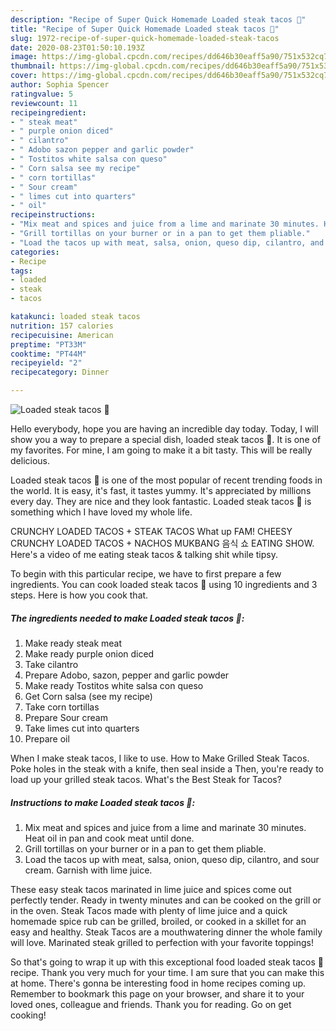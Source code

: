 ```yaml
---
description: "Recipe of Super Quick Homemade Loaded steak tacos 🌮"
title: "Recipe of Super Quick Homemade Loaded steak tacos 🌮"
slug: 1972-recipe-of-super-quick-homemade-loaded-steak-tacos
date: 2020-08-23T01:50:10.193Z
image: https://img-global.cpcdn.com/recipes/dd646b30eaff5a90/751x532cq70/loaded-steak-tacos-🌮-recipe-main-photo.jpg
thumbnail: https://img-global.cpcdn.com/recipes/dd646b30eaff5a90/751x532cq70/loaded-steak-tacos-🌮-recipe-main-photo.jpg
cover: https://img-global.cpcdn.com/recipes/dd646b30eaff5a90/751x532cq70/loaded-steak-tacos-🌮-recipe-main-photo.jpg
author: Sophia Spencer
ratingvalue: 5
reviewcount: 11
recipeingredient:
- " steak meat"
- " purple onion diced"
- " cilantro"
- " Adobo sazon pepper and garlic powder"
- " Tostitos white salsa con queso"
- " Corn salsa see my recipe"
- " corn tortillas"
- " Sour cream"
- " limes cut into quarters"
- " oil"
recipeinstructions:
- "Mix meat and spices and juice from a lime and marinate 30 minutes. Heat oil in pan and cook meat until done."
- "Grill tortillas on your burner or in a pan to get them pliable."
- "Load the tacos up with meat, salsa, onion, queso dip, cilantro, and sour cream. Garnish with lime juice."
categories:
- Recipe
tags:
- loaded
- steak
- tacos

katakunci: loaded steak tacos 
nutrition: 157 calories
recipecuisine: American
preptime: "PT33M"
cooktime: "PT44M"
recipeyield: "2"
recipecategory: Dinner

---
```



![Loaded steak tacos 🌮](https://img-global.cpcdn.com/recipes/dd646b30eaff5a90/751x532cq70/loaded-steak-tacos-🌮-recipe-main-photo.jpg)

Hello everybody, hope you are having an incredible day today. Today, I will show you a way to prepare a special dish, loaded steak tacos 🌮. It is one of my favorites. For mine, I am going to make it a bit tasty. This will be really delicious.

Loaded steak tacos 🌮 is one of the most popular of recent trending foods in the world. It is easy, it's fast, it tastes yummy. It's appreciated by millions every day. They are nice and they look fantastic. Loaded steak tacos 🌮 is something which I have loved my whole life.

CRUNCHY LOADED TACOS + STEAK TACOS What up FAM! CHEESY CRUNCHY LOADED TACOS + NACHOS MUKBANG 음식 쇼 EATING SHOW. Here&#39;s a video of me eating steak tacos &amp; talking shit while tipsy.


To begin with this particular recipe, we have to first prepare a few ingredients. You can cook loaded steak tacos 🌮 using 10 ingredients and 3 steps. Here is how you cook that.

<!--inarticleads1-->

##### The ingredients needed to make Loaded steak tacos 🌮:

1. Make ready  steak meat
1. Make ready  purple onion diced
1. Take  cilantro
1. Prepare  Adobo, sazon, pepper and garlic powder
1. Make ready  Tostitos white salsa con queso
1. Get  Corn salsa (see my recipe)
1. Take  corn tortillas
1. Prepare  Sour cream
1. Take  limes cut into quarters
1. Prepare  oil


When I make steak tacos, I like to use. How to Make Grilled Steak Tacos. Poke holes in the steak with a knife, then seal inside a Then, you&#39;re ready to load up your grilled steak tacos. What&#39;s the Best Steak for Tacos? 

<!--inarticleads2-->

##### Instructions to make Loaded steak tacos 🌮:

1. Mix meat and spices and juice from a lime and marinate 30 minutes. Heat oil in pan and cook meat until done.
1. Grill tortillas on your burner or in a pan to get them pliable.
1. Load the tacos up with meat, salsa, onion, queso dip, cilantro, and sour cream. Garnish with lime juice.


These easy steak tacos marinated in lime juice and spices come out perfectly tender. Ready in twenty minutes and can be cooked on the grill or in the oven. Steak Tacos made with plenty of lime juice and a quick homemade spice rub can be grilled, broiled, or cooked in a skillet for an easy and healthy. Steak Tacos are a mouthwatering dinner the whole family will love. Marinated steak grilled to perfection with your favorite toppings! 

So that's going to wrap it up with this exceptional food loaded steak tacos 🌮 recipe. Thank you very much for your time. I am sure that you can make this at home. There's gonna be interesting food in home recipes coming up. Remember to bookmark this page on your browser, and share it to your loved ones, colleague and friends. Thank you for reading. Go on get cooking!
